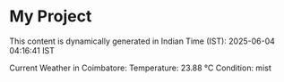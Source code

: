 # My Project

This content is dynamically generated in Indian Time (IST): 2025-06-04 04:16:41 IST


Current Weather in Coimbatore:
Temperature: 23.88 °C
Condition: mist
